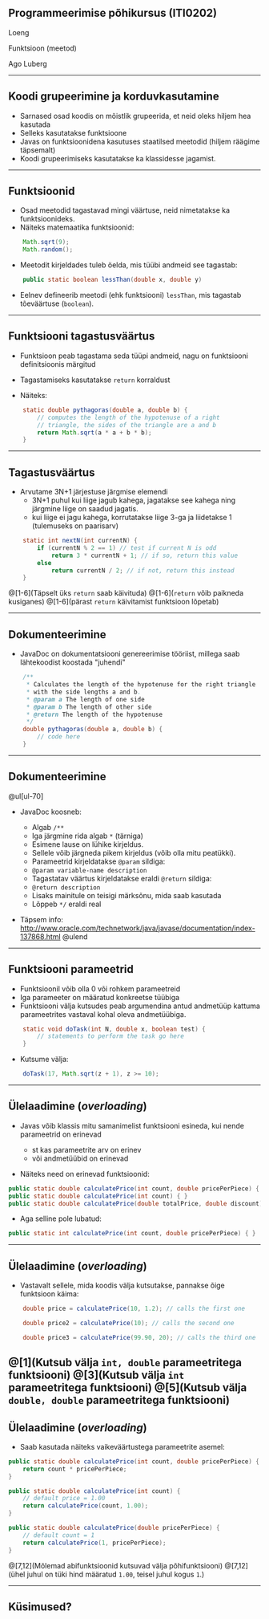 
## Programmeerimise põhikursus (ITI0202)

Loeng

Funktsioon (meetod)

Ago Luberg

---

## Koodi grupeerimine ja korduvkasutamine

- Sarnased osad koodis on mõistlik grupeerida, et neid oleks hiljem hea kasutada
- Selleks kasutatakse funktsioone
- Javas on funktsioonidena kasutuses staatilsed meetodid (hiljem räägime täpsemalt)
- Koodi grupeerimiseks kasutatakse ka klassidesse jagamist.

---

## Funktsioonid

- Osad meetodid tagastavad mingi väärtuse, neid nimetatakse ka funktsioonideks.
- Näiteks matemaatika funktsioonid:

```java
    Math.sqrt(9);
    Math.random();
```

- Meetodit kirjeldades tuleb öelda, mis tüübi andmeid see tagastab:

```java
    public static boolean lessThan(double x, double y)
```

- Eelnev defineerib meetodi (ehk funktsiooni) `lessThan`, mis tagastab tõeväärtuse (`boolean`).


---

## Funktsiooni tagastusväärtus


- Funktsioon peab tagastama seda tüüpi andmeid, nagu on funktsiooni definitsioonis märgitud
- Tagastamiseks kasutatakse `return` korraldust

- Näiteks:

```java
    static double pythagoras(double a, double b) {
        // computes the length of the hypotenuse of a right
        // triangle, the sides of the triangle are a and b
        return Math.sqrt(a * a + b * b);
    }
```

---

## Tagastusväärtus

- Arvutame 3N+1 järjestuse järgmise elemendi
  - 3N+1 puhul kui liige jagub kahega, jagatakse see kahega ning järgmine liige on saadud jagatis.
  - kui liige ei jagu kahega, korrutatakse liige 3-ga ja liidetakse 1 (tulemuseks on paarisarv)

```java
    static int nextN(int currentN) {
        if (currentN % 2 == 1) // test if current N is odd
            return 3 * currentN + 1; // if so, return this value
        else
            return currentN / 2; // if not, return this instead
    }
```
@[1-6](Täpselt üks `return` saab käivituda)
@[1-6](`return` võib paikneda kusiganes)
@[1-6](pärast `return` käivitamist funktsioon lõpetab)

---

## Dokumenteerimine

- JavaDoc on dokumentatsiooni genereerimise tööriist, millega saab lähtekoodist koostada "juhendi"

```java
    /**
     * Calculates the length of the hypotenuse for the right triangle
     * with the side lengths a and b.
     * @param a The length of one side
     * @param b The length of other side
     * @return The length of the hypotenuse
     */
    double pythagoras(double a, double b) {
        // code here
    }
```

---

## Dokumenteerimine

@ul[ul-70]
- JavaDoc koosneb:

  - Algab `/**`
  - Iga järgmine rida algab `*` (tärniga)
  - Esimene lause on lühike kirjeldus.
  - Sellele võib järgneda pikem kirjeldus (võib olla mitu peatükki).
  - Parameetrid kirjeldatakse `@param` sildiga:
   - `@param variable-name description`
  - Tagastatav väärtus kirjeldatakse eraldi `@return` sildiga:
   - `@return description`
  - Lisaks mainitule on teisigi märksõnu, mida saab kasutada
  - Lõppeb `*/` eraldi real

- Täpsem info: http://www.oracle.com/technetwork/java/javase/documentation/index-137868.html
@ulend

---

## Funktsiooni parameetrid

- Funktsioonil võib olla 0 või rohkem parameetreid
- Iga parameeter on määratud konkreetse tüübiga
- Funktsiooni välja kutsudes peab argumendina antud andmetüüp kattuma parameetrites vastaval kohal oleva andmetüübiga.
```java
    static void doTask(int N, double x, boolean test) {
        // statements to perform the task go here
    }
```

- Kutsume välja:

```java
    doTask(17, Math.sqrt(z + 1), z >= 10);
```

---

## Ülelaadimine (*overloading*)

- Javas võib klassis mitu samanimelist funktsiooni esineda, kui nende parameetrid on erinevad

  - st kas parameetrite arv on erinev
  - või andmetüübid on erinevad

- Näiteks need on erinevad funktsioonid:

```java
public static double calculatePrice(int count, double pricePerPiece) { }
public static double calculatePrice(int count) { }
public static double calculatePrice(double totalPrice, double discount) { }
```

- Aga selline pole lubatud:

```java
public static int calculatePrice(int count, double pricePerPiece) { }
```

---

## Ülelaadimine (*overloading*)

- Vastavalt sellele, mida koodis välja kutsutakse, pannakse õige funktsioon käima:

```java
    double price = calculatePrice(10, 1.2); // calls the first one

    double price2 = calculatePrice(10); // calls the second one

    double price3 = calculatePrice(99.90, 20); // calls the third one
```
@[1](Kutsub välja `int, double` parameetritega funktsiooni)
@[3](Kutsub välja `int` parameetritega funktsiooni)
@[5](Kutsub välja `double, double` parameetritega funktsiooni)
---

## Ülelaadimine (*overloading*)

- Saab kasutada näiteks vaikeväärtustega parameetrite asemel:

```java
public static double calculatePrice(int count, double pricePerPiece) {
    return count * pricePerPiece;
}

public static double calculatePrice(int count) {
    // default price = 1.00
    return calculatePrice(count, 1.00);
}

public static double calculatePrice(double pricePerPiece) {
    // default count = 1
    return calculatePrice(1, pricePerPiece);
}
```
@[7,12](Mõlemad abifunktsioonid kutsuvad välja põhifunktsiooni)
@[7,12](ühel juhul on tüki hind määratud `1.00`, teisel juhul kogus `1`.)

---

## Küsimused?